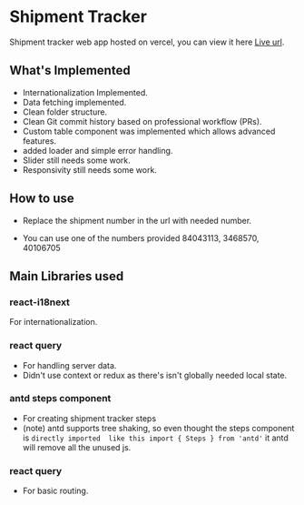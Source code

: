 # Shipment Tracker

Shipment tracker web app hosted on vercel, you can view it here [Live url](https://b-shipment-tracker.vercel.app/).

## What's Implemented

- Internationalization Implemented.
- Data fetching implemented.
- Clean folder structure.
- Clean Git commit history based on professional workflow (PRs).
- Custom table component was implemented which allows advanced features.
- added loader and simple error handling.
- Slider still needs some work.
- Responsivity still needs some work.

## How to use

- Replace the shipment number in the url with needed number.

- You can use one of the numbers provided 84043113, 3468570, 40106705

## Main Libraries used

### react-i18next

For internationalization.

### react query

- For handling server data.
- Didn't use context or redux as there's isn't globally needed local state.

### antd steps component

- For creating shipment tracker steps
- (note) antd supports tree shaking, so even thought the steps component is `directly imported  like this import { Steps } from 'antd'` it antd will remove all the unused js.

### react query

- For basic routing.
